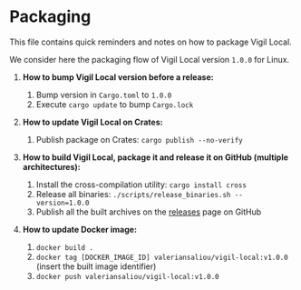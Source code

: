 Packaging
=========

This file contains quick reminders and notes on how to package Vigil Local.

We consider here the packaging flow of Vigil Local version `1.0.0` for Linux.

1. **How to bump Vigil Local version before a release:**
    1. Bump version in `Cargo.toml` to `1.0.0`
    2. Execute `cargo update` to bump `Cargo.lock`

2. **How to update Vigil Local on Crates:**
    1. Publish package on Crates: `cargo publish --no-verify`

3. **How to build Vigil Local, package it and release it on GitHub (multiple architectures):**
    1. Install the cross-compilation utility: `cargo install cross`
    2. Release all binaries: `./scripts/release_binaries.sh --version=1.0.0`
    3. Publish all the built archives on the [releases](https://github.com/valeriansaliou/vigil-local/releases) page on GitHub

4. **How to update Docker image:**
    1. `docker build .`
    2. `docker tag [DOCKER_IMAGE_ID] valeriansaliou/vigil-local:v1.0.0` (insert the built image identifier)
    3. `docker push valeriansaliou/vigil-local:v1.0.0`
